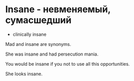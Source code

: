 # Insane - невменяемый, сумасшедший




- clinically insane

Mad and insane are synonyms.

She was insane and had persecution mania.

You would be insane if you not to use all this opportunities.

She looks insane.